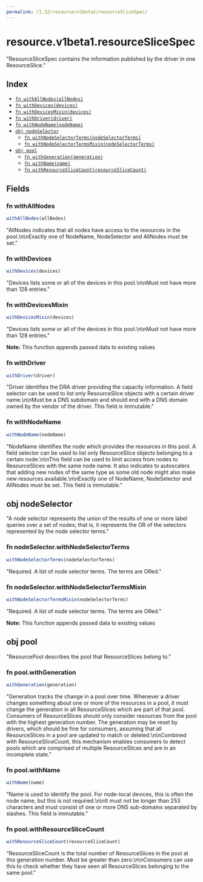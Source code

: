 ```yaml
---
permalink: /1.32/resource/v1beta1/resourceSliceSpec/
---
```


# resource.v1beta1.resourceSliceSpec

"ResourceSliceSpec contains the information published by the driver in one ResourceSlice."

## Index

* [`fn withAllNodes(allNodes)`](#fn-withallnodes)
* [`fn withDevices(devices)`](#fn-withdevices)
* [`fn withDevicesMixin(devices)`](#fn-withdevicesmixin)
* [`fn withDriver(driver)`](#fn-withdriver)
* [`fn withNodeName(nodeName)`](#fn-withnodename)
* [`obj nodeSelector`](#obj-nodeselector)
  * [`fn withNodeSelectorTerms(nodeSelectorTerms)`](#fn-nodeselectorwithnodeselectorterms)
  * [`fn withNodeSelectorTermsMixin(nodeSelectorTerms)`](#fn-nodeselectorwithnodeselectortermsmixin)
* [`obj pool`](#obj-pool)
  * [`fn withGeneration(generation)`](#fn-poolwithgeneration)
  * [`fn withName(name)`](#fn-poolwithname)
  * [`fn withResourceSliceCount(resourceSliceCount)`](#fn-poolwithresourceslicecount)

## Fields

### fn withAllNodes

```ts
withAllNodes(allNodes)
```

"AllNodes indicates that all nodes have access to the resources in the pool.\n\nExactly one of NodeName, NodeSelector and AllNodes must be set."

### fn withDevices

```ts
withDevices(devices)
```

"Devices lists some or all of the devices in this pool.\n\nMust not have more than 128 entries."

### fn withDevicesMixin

```ts
withDevicesMixin(devices)
```

"Devices lists some or all of the devices in this pool.\n\nMust not have more than 128 entries."

**Note:** This function appends passed data to existing values

### fn withDriver

```ts
withDriver(driver)
```

"Driver identifies the DRA driver providing the capacity information. A field selector can be used to list only ResourceSlice objects with a certain driver name.\n\nMust be a DNS subdomain and should end with a DNS domain owned by the vendor of the driver. This field is immutable."

### fn withNodeName

```ts
withNodeName(nodeName)
```

"NodeName identifies the node which provides the resources in this pool. A field selector can be used to list only ResourceSlice objects belonging to a certain node.\n\nThis field can be used to limit access from nodes to ResourceSlices with the same node name. It also indicates to autoscalers that adding new nodes of the same type as some old node might also make new resources available.\n\nExactly one of NodeName, NodeSelector and AllNodes must be set. This field is immutable."

## obj nodeSelector

"A node selector represents the union of the results of one or more label queries over a set of nodes; that is, it represents the OR of the selectors represented by the node selector terms."

### fn nodeSelector.withNodeSelectorTerms

```ts
withNodeSelectorTerms(nodeSelectorTerms)
```

"Required. A list of node selector terms. The terms are ORed."

### fn nodeSelector.withNodeSelectorTermsMixin

```ts
withNodeSelectorTermsMixin(nodeSelectorTerms)
```

"Required. A list of node selector terms. The terms are ORed."

**Note:** This function appends passed data to existing values

## obj pool

"ResourcePool describes the pool that ResourceSlices belong to."

### fn pool.withGeneration

```ts
withGeneration(generation)
```

"Generation tracks the change in a pool over time. Whenever a driver changes something about one or more of the resources in a pool, it must change the generation in all ResourceSlices which are part of that pool. Consumers of ResourceSlices should only consider resources from the pool with the highest generation number. The generation may be reset by drivers, which should be fine for consumers, assuming that all ResourceSlices in a pool are updated to match or deleted.\n\nCombined with ResourceSliceCount, this mechanism enables consumers to detect pools which are comprised of multiple ResourceSlices and are in an incomplete state."

### fn pool.withName

```ts
withName(name)
```

"Name is used to identify the pool. For node-local devices, this is often the node name, but this is not required.\n\nIt must not be longer than 253 characters and must consist of one or more DNS sub-domains separated by slashes. This field is immutable."

### fn pool.withResourceSliceCount

```ts
withResourceSliceCount(resourceSliceCount)
```

"ResourceSliceCount is the total number of ResourceSlices in the pool at this generation number. Must be greater than zero.\n\nConsumers can use this to check whether they have seen all ResourceSlices belonging to the same pool."